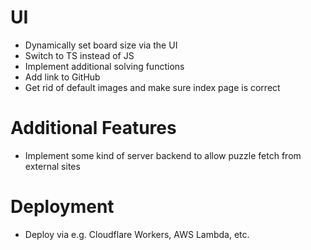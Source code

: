 # UI

- Dynamically set board size via the UI
- Switch to TS instead of JS
- Implement additional solving functions
- Add link to GitHub
- Get rid of default images and make sure index page is correct

# Additional Features

- Implement some kind of server backend to allow puzzle fetch from external sites

# Deployment

- Deploy via e.g. Cloudflare Workers, AWS Lambda, etc.